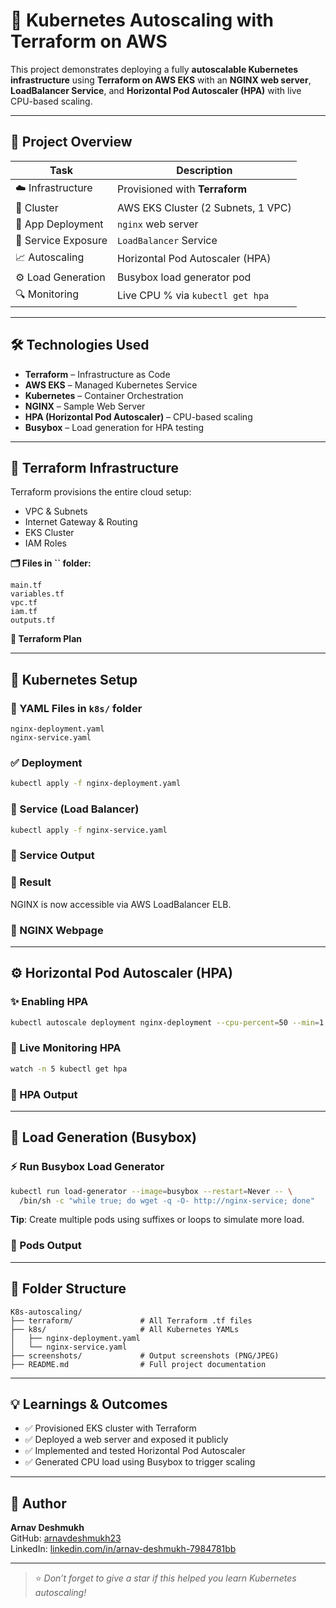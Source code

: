 # 🚀 Kubernetes Autoscaling with Terraform on AWS

This project demonstrates deploying a fully **autoscalable Kubernetes infrastructure** using **Terraform on AWS EKS** with an **NGINX web server**, **LoadBalancer Service**, and **Horizontal Pod Autoscaler (HPA)** with live CPU-based scaling.

---

## 📌 Project Overview

| Task                | Description                        |
| ------------------- | ---------------------------------- |
| ☁️ Infrastructure   | Provisioned with **Terraform**     |
| 🔧 Cluster          | AWS EKS Cluster (2 Subnets, 1 VPC) |
| 🧱 App Deployment   | `nginx` web server                 |
| 📡 Service Exposure | `LoadBalancer` Service             |
| 📈 Autoscaling      | Horizontal Pod Autoscaler (HPA)    |
| ⚙️ Load Generation  | Busybox load generator pod         |
| 🔍 Monitoring       | Live CPU % via `kubectl get hpa`   |

---

## 🛠️ Technologies Used

- **Terraform** – Infrastructure as Code
- **AWS EKS** – Managed Kubernetes Service
- **Kubernetes** – Container Orchestration
- **NGINX** – Sample Web Server
- **HPA (Horizontal Pod Autoscaler)** – CPU-based scaling
- **Busybox** – Load generation for HPA testing

---

## 🧱 Terraform Infrastructure

Terraform provisions the entire cloud setup:

- VPC & Subnets
- Internet Gateway & Routing
- EKS Cluster
- IAM Roles

**🗂️ Files in **``** folder:**

```
main.tf
variables.tf
vpc.tf
iam.tf
outputs.tf
```

**📸 Terraform Plan**&#x20;

---

## 🚀 Kubernetes Setup

### 📄 YAML Files in `k8s/` folder

```
nginx-deployment.yaml
nginx-service.yaml
```

### ✅ Deployment

```bash
kubectl apply -f nginx-deployment.yaml
```

### 🚧 Service (Load Balancer)

```bash
kubectl apply -f nginx-service.yaml
```

### 📸 Service Output



### 🚀 Result

NGINX is now accessible via AWS LoadBalancer ELB.

### 📸 NGINX Webpage



---

## ⚙️ Horizontal Pod Autoscaler (HPA)

### ✨ Enabling HPA

```bash
kubectl autoscale deployment nginx-deployment --cpu-percent=50 --min=1 --max=5
```

### 🔁 Live Monitoring HPA

```bash
watch -n 5 kubectl get hpa
```

### 📸 HPA Output



---

## 🔄 Load Generation (Busybox)

### ⚡ Run Busybox Load Generator

```bash
kubectl run load-generator --image=busybox --restart=Never -- \
  /bin/sh -c "while true; do wget -q -O- http://nginx-service; done"
```

**Tip**: Create multiple pods using suffixes or loops to simulate more load.

### 📸 Pods Output



---

## 📆 Folder Structure

```
K8s-autoscaling/
├── terraform/               # All Terraform .tf files
├── k8s/                     # All Kubernetes YAMLs
│   ├── nginx-deployment.yaml
│   └── nginx-service.yaml
├── screenshots/             # Output screenshots (PNG/JPEG)
├── README.md                # Full project documentation
```

---

## 💡 Learnings & Outcomes

- ✅ Provisioned EKS cluster with Terraform
- ✅ Deployed a web server and exposed it publicly
- ✅ Implemented and tested Horizontal Pod Autoscaler
- ✅ Generated CPU load using Busybox to trigger scaling

---

## 👤 Author

**Arnav Deshmukh**\
GitHub: [arnavdeshmukh23](https://github.com/arnavdeshmukh23)\
LinkedIn: [linkedin.com/in/arnav-deshmukh-7984781bb](https://www.linkedin.com/in/arnav-deshmukh-7984781bb)

---

> ⭐ *Don’t forget to give a star if this helped you learn Kubernetes autoscaling!*

